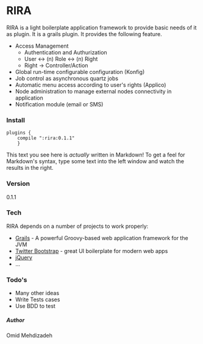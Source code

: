 # RIRA

RIRA is a light boilerplate application framework to provide basic needs of it  as plugin. It is a grails plugin. It provides the following feature.
  - Access Management
    - Authentication and Authurization
    - User <-> (n) Role <-> (n) Right
    - Right -> Controller/Action
  - Global run-time configurable configuration (Konfig)
  - Job control as asynchronous quartz jobs
  - Automatic menu access according to user's rights (Applico)
  - Node administration to manage external nodes connectivity in application
  - Notification module (email or SMS)

### Install
    plugins {
        compile ":rira:0.1.1"
        }

This text you see here is *actually* written in Markdown! To get a feel for Markdown's syntax, type some text into the left window and watch the results in the right.

### Version
0.1.1

### Tech

RIRA depends on a number of projects to work properly:

* [Grails] - A powerful Groovy-based web application framework for the JVM
* [Twitter Bootstrap] - great UI boilerplate for modern web apps
* [jQuery]
* ...

### Todo's

 - Many other ideas
 - Write Tests cases
 - Use BDD to test

##### Author
Omid Mehdizadeh

[Twitter Bootstrap]:http://twitter.github.com/bootstrap/
[jQuery]:http://jquery.com
[Grails]:http://grails.org